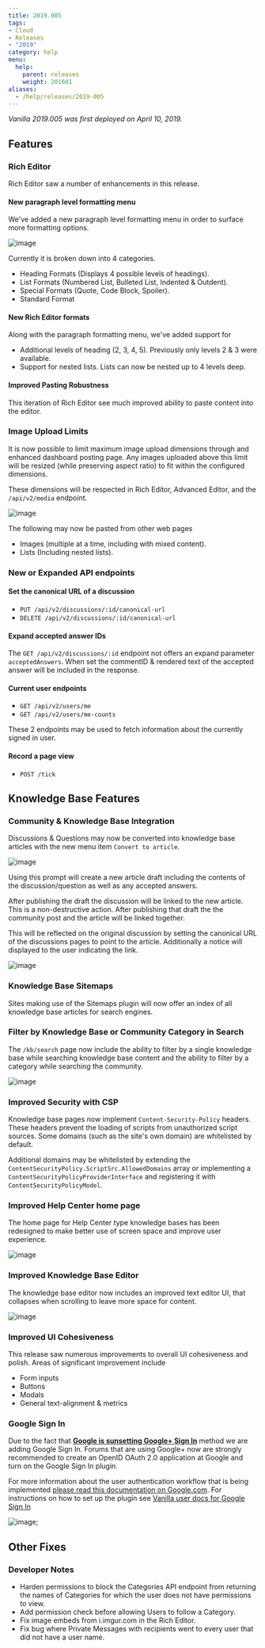 ```yaml
---
title: 2019.005
tags:
- Cloud
- Releases
- "2019"
category: help
menu:
  help:
    parent: releases
    weight: 201601
aliases:
  - /help/releases/2019-005
---
```


_Vanilla 2019.005 was first deployed on April 10, 2019._

## Features

### Rich Editor

Rich Editor saw a number of enhancements in this release.

#### New paragraph level formatting menu

We've added a new paragraph level formatting menu in order to surface more formatting options.

![image](https://user-images.githubusercontent.com/1770056/55188112-fb8cb380-5170-11e9-8165-a16c2f28f83d.png)

Currently it is broken down into 4 categories.

-   Heading Formats (Displays 4 possible levels of headings).
-   List Formats (Numbered List, Bulleted List, Indented & Outdent).
-   Special Formats (Quote, Code Block, Spoiler).
-   Standard Format

#### New Rich Editor formats

Along with the paragraph formatting menu, we've added support for

-   Additional levels of heading (2, 3, 4, 5). Previously only levels 2 & 3 were available.
-   Support for nested lists. Lists can now be nested up to 4 levels deep.

#### Improved Pasting Robustness

This iteration of Rich Editor see much improved ability to paste content into the editor.

### Image Upload Limits

It is now possible to limit maximum image upload dimensions through and enhanced dashboard posting page. Any images uploaded above this limit will be resized (while preserving aspect ratio) to fit within the configured dimensions.

These dimensions will be respected in Rich Editor, Advanced Editor, and the `/api/v2/media` endpoint.

![image](https://user-images.githubusercontent.com/1770056/55846249-f6394c80-5b12-11e9-9b1b-e29287a82edd.png)

The following may now be pasted from other web pages

-   Images (multiple at a time, including with mixed content).
-   Lists (Including nested lists).

### New or Expanded API endpoints

#### Set the canonical URL of a discussion

-   `PUT /api/v2/discussions/:id/canonical-url`
-   `DELETE /api/v2/discussions/:id/canonical-url`

#### Expand accepted answer IDs

The `GET /api/v2/discussions/:id` endpoint not offers an expand parameter `acceptedAnswers`. When set the commentID & rendered text of the accepted answer will be included in the response.

#### Current user endpoints

-   `GET /api/v2/users/me`
-   `GET /api/v2/users/me-counts`

These 2 endpoints may be used to fetch information about the currently signed in user.

#### Record a page view

-   `POST /tick`

## Knowledge Base Features

### Community & Knowledge Base Integration

Discussions & Questions may now be converted into knowledge base articles with the new menu item `Convert to article`.

![image](https://user-images.githubusercontent.com/1770056/55188441-cd5ba380-5171-11e9-9660-e8060c66c6db.png)

Using this prompt will create a new article draft including the contents of the discussion/question as well as any accepted answers.

After publishing the draft the discussion will be linked to the new article. This is a non-destructive action. After publishing that draft the the community post and the article will be linked together.

This will be reflected on the original discussion by setting the canonical URL of the discussions pages to point to the article. Additionally a notice will displayed to the user indicating the link.

![image](https://user-images.githubusercontent.com/1770056/55844936-aa37d900-5b0d-11e9-8555-1f4be2635708.png)

### Knowledge Base Sitemaps

Sites making use of the Sitemaps plugin will now offer an index of all knowledge base articles for search engines.

### Filter by Knowledge Base or Community Category in Search

The `/kb/search` page now include the ability to filter by a single knowledge base while searching knowledge base content and the ability to filter by a category while searching the community.

![image](https://user-images.githubusercontent.com/1770056/55845613-9772d380-5b10-11e9-8b8b-3bc6b60d0127.png)

### Improved Security with CSP

Knowledge base pages now implement `Content-Security-Policy` headers. These headers prevent the loading of scripts from unauthorized script sources. Some domains (such as the site's own domain) are whitelisted by default.

Additional domains may be whitelisted by extending the `ContentSecurityPolicy.ScriptSrc.AllowedDomains` array or implementing a `ContentSecurityPolicyProviderInterface` and registering it with `ContentSecurityPolicyModel`.

### Improved Help Center home page

The home page for Help Center type knowledge bases has been redesigned to make better use of screen space and improve user experience.

![image](https://user-images.githubusercontent.com/1770056/55845961-f422be00-5b11-11e9-9b65-2e2e34e6ece2.png)

### Improved Knowledge Base Editor

The knowledge base editor now includes an improved text editor UI, that collapses when scrolling to leave more space for content.

![image](https://user-images.githubusercontent.com/1770056/55846050-4d8aed00-5b12-11e9-8300-eba0bdf8b4ba.png)

### Improved UI Cohesiveness

This release saw numerous improvements to overall UI cohesiveness and polish. Areas of significant improvement include

-   Form inputs
-   Buttons
-   Modals
-   General text-alignment & metrics

### Google Sign In 

Due to the fact that **[Google is sunsetting Google+ Sign In](https://support.google.com/plus/answer/9217723?hl=en)** method we are adding Google Sign In. Forums that are using Google+ now are strongly recommended to create an OpenID OAuth 2.0 application at Google and turn on the Google Sign In plugin.

For more information about the user authentication workflow that is being implemented [please read this documentation on Google.com](https://developers.google.com/identity/protocols/OpenIDConnect). For instructions on how to set up the plugin see [Vanilla user docs for Google Sign In](https://docs.vanillaforums.com/help/sso/social-connect/#google)

![image](https://user-images.githubusercontent.com/2651070/55909483-30096200-5baa-11e9-8c2c-d11a9118c13d.png);

## Other Fixes

### Developer Notes

- Harden permissions to block the Categories API endpoint from returning the names of Categories for which the user does not have permissions to view.
- Add permission check before allowing Users to follow a Category.
- Fix image embeds from i.imgur.com in the Rich Editor.
- Fix bug where Private Messages with recipients went to every user that did not have a user name.

